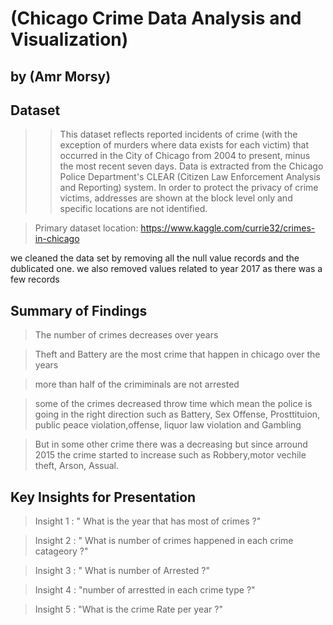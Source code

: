 # (Chicago Crime Data Analysis and Visualization)

## by (Amr Morsy)

## Dataset

> > This dataset reflects reported incidents of crime (with the exception of murders where data exists for each victim) that occurred in the City of Chicago from 2004 to present, minus the most recent seven days. Data is extracted from the Chicago Police Department's CLEAR (Citizen Law Enforcement Analysis and Reporting) system. In order to protect the privacy of crime victims, addresses are shown at the block level only and specific locations are not identified.

> Primary dataset location: https://www.kaggle.com/currie32/crimes-in-chicago

we cleaned the data set by removing all the null value records and the dublicated one.
we also removed values related to year 2017 as there was a few records

## Summary of Findings

> The number of crimes decreases over years

> Theft and Battery are the most crime that happen in chicago over the years

> more than half of the crimiminals are not arrested

> some of the crimes decreased throw time which mean the police is going in the right direction such as Battery, Sex Offense, Prosttituion, public peace violation,offense, liquor law violation and Gambling

> But in some other crime there was a decreasing but since arround 2015 the crime started to increase such as Robbery,motor vechile theft, Arson, Assual.

## Key Insights for Presentation

> Insight 1 : " What is the year that has most of crimes ?"

> Insight 2 : " What is number of crimes happened in each crime catageory ?"

> Insight 3 : " What is number of Arrested ?"

> Insight 4 : "number of arrestted in each crime type ?"

> Insight 5 : "What is the crime Rate per year ?"
